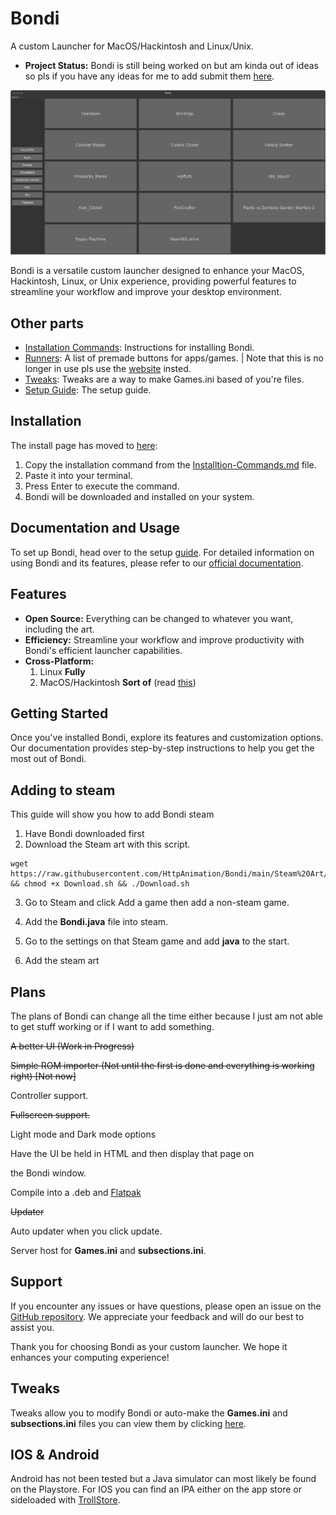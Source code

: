 # Bondi 
A custom Launcher for MacOS/Hackintosh and Linux/Unix.

- **Project Status:** Bondi is still being worked on but am kinda out of ideas so pls if you have any ideas for me to add submit them [here](https://github.com/HttpAnimation/Bondi/issues/new).

![Bondi Screenshot](Photos/Screenshot%20from%202023-10-13%2019-50-41.png)

Bondi is a versatile custom launcher designed to enhance your MacOS, Hackintosh, Linux, or Unix experience, providing powerful features to streamline your workflow and improve your desktop environment.

## Other parts
- [Installation Commands](Installtion-Commands.md): Instructions for installing Bondi.
- [Runners](Runners.md): A list of premade buttons for apps/games. | Note that this is no longer in use pls use the [website](https://httpanimation.github.io/Bondi/) insted.
- [Tweaks](Tweaks/README.md): Tweaks are a way to make Games.ini based of you're files.
- [Setup Guide](Setup-Guide.md): The setup guide.

## Installation

The install page has moved to [here](Installtion-Commands.md):

1. Copy the installation command from the [Installtion-Commands.md](Installtion-Commands.md) file.
2. Paste it into your terminal.
3. Press Enter to execute the command.
4. Bondi will be downloaded and installed on your system.

## Documentation and Usage

To set up Bondi, head over to the setup [guide](Setup-Guide.md). For detailed information on using Bondi and its features, please refer to our [official documentation](https://httpanimation.github.io/Bondi/).

## Features

- **Open Source:** Everything can be changed to whatever you want, including the art.
- **Efficiency:** Streamline your workflow and improve productivity with Bondi's efficient launcher capabilities.
- **Cross-Platform:**
  1) Linux **Fully**
  2) MacOS/Hackintosh **Sort of** (read [this](More/MacOS-Hackintosh-More.md))

## Getting Started

Once you've installed Bondi, explore its features and customization options. Our documentation provides step-by-step instructions to help you get the most out of Bondi.

## Adding to steam
This guide will show you how to add Bondi steam
1) Have Bondi downloaded first 
2) Download the Steam art with this script.
  ```
  wget https://raw.githubusercontent.com/HttpAnimation/Bondi/main/Steam%20Art/Download.sh && chmod +x Download.sh && ./Download.sh
  ```
3) Go to Steam and click Add a game then add a non-steam game.
4) Add the **Bondi.java** file into steam.
5) Go to the settings on that Steam game and add **java** to the start.

6) Add the steam art

## Plans
The plans of Bondi can change all the time either because I just am not able to get stuff working or if I want to add something.

~~A better UI (Work in Progress)~~

~~Simple ROM importer (Not until the first is done and everything is working right) [Not now]~~

Controller support.

~~Fullscreen support.~~

Light mode and Dark mode options

Have the UI be held in HTML and then display that page on 

the Bondi window.

Compile into a .deb and [Flatpak](https://flatpak.org/)

~~Updater~~

Auto updater when you click update.

Server host for **Games.ini** and **subsections.ini**.

## Support

If you encounter any issues or have questions, please open an issue on the [GitHub repository](https://github.com/HttpAnimation/Bondi/issues). We appreciate your feedback and will do our best to assist you.

Thank you for choosing Bondi as your custom launcher. We hope it enhances your computing experience!

## Tweaks
Tweaks allow you to modify Bondi or auto-make the **Games.ini** and **subsections.ini** files you can view them by clicking [here](/Tweaks/README.md). 

## IOS & Android

Android has not been tested but a Java simulator can most likely be found on the Playstore. For IOS you can find an IPA either on the app store or sideloaded with [TrollStore](https://github.com/opa334/TrollStore).
